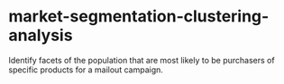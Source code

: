# market-segmentation-clustering-analysis
Identify facets of the population that are most likely to be purchasers of specific products for a mailout campaign.
